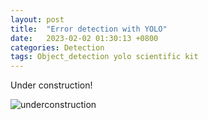 ```yaml
---
layout: post
title:  "Error detection with YOLO"
date:   2023-02-02 01:30:13 +0800
categories: Detection
tags: Object_detection yolo scientific kit
---
```


Under construction!

![underconstruction]({{site.baseurl}}/assets/res/underconstruction.png) 
